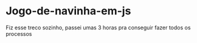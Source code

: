 # Jogo-de-navinha-em-js
Fiz esse treco sozinho, passei umas 3 horas pra conseguir fazer todos os processos
